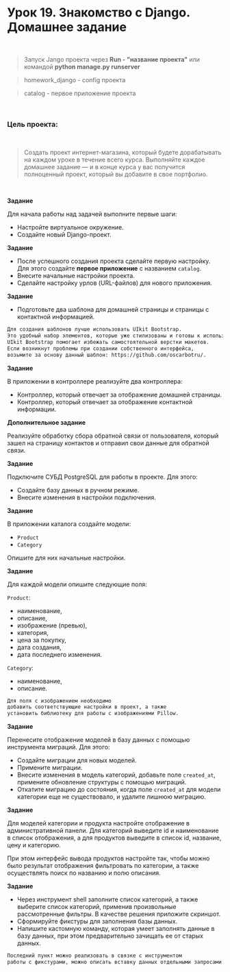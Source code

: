 # Урок 19. Знакомство с Django. Домашнее задание
<br>

> Запуск Jango проекта через **Run - "название проекта"**
> или командой **python manage.py runserver** 

> homework_django - config проекта

> catalog - первое приложение проекта

<br>

### **Цель проекта:**
<br>

> Создать проект интернет-магазина, который будете дорабатывать на каждом уроке в течение всего курса. 
Выполняйте каждое домашнее задание — и в конце курса у вас получится полноценный проект, 
который вы добавите в свое портфолио.

<br>

**Задание**

Для начала работы над задачей выполните первые шаги:
- Настройте виртуальное окружение.
- Создайте новый Django-проект.

**Задание**

- После успешного создания проекта сделайте первую настройку. 
Для этого cоздайте **первое приложение** с названием `catalog`.
- Внесите начальные настройки проекта.
- Сделайте настройку урлов (URL-файлов) для нового приложения.

**Задание**

- Подготовьте два шаблона для домашней страницы и страницы с контактной информацией.

```bash
Для создания шаблонов лучше использовать UIkit Bootstrap. 
Это удобный набор элементов, которые уже стилизованы и готовы к использованию. 
UIkit Bootstrap помогает избежать самостоятельной верстки макетов.
Если возникнут проблемы при создании собственного интерфейса, 
возьмите за основу данный шаблон: https://github.com/oscarbotru/.
```

**Задание**

В приложении в контроллере реализуйте два контроллера:
- Контроллер, который отвечает за отображение домашней страницы.
- Контроллер, который отвечает за отображение контактной информации.

**Дополнительное задание**

Реализуйте обработку сбора обратной связи от пользователя, который зашел на страницу контактов и отправил свои данные для обратной связи.

**Задание**

Подключите СУБД PostgreSQL для работы в проекте. Для этого:

- Создайте базу данных в ручном режиме.
- Внесите изменения в настройки подключения.

**Задание**

В приложении каталога создайте модели:

- `Product`
- `Category`

Опишите для них начальные настройки.

**Задание**

Для каждой модели опишите следующие поля:

`Product`:
- наименование,
- описание,
- изображение (превью),
- категория,
- цена за покупку,
- дата создания,
- дата последнего изменения.

`Category`:
- наименование,
- описание.

```bash
Для поля с изображением необходимо 
добавить соответствующие настройки в проект, а также 
установить библиотеку для работы с изображениями Pillow.
```
**Задание**

Перенесите отображение моделей в базу данных с помощью инструмента миграций. Для этого:

- Создайте миграции для новых моделей.
- Примените миграции.
- Внесите изменения в модель категорий, добавьте поле `created_at`, примените обновление структуры с помощью миграций.
- Откатите миграцию до состояния, когда поле `created_at` для модели категории еще не существовало, и удалите лишнюю миграцию.

**Задание**

Для моделей категории и продукта настройте отображение в административной панели. Для категорий выведите id и наименование в список отображения, а для продуктов выведите в список id, название, цену и категорию.

При этом интерфейс вывода продуктов настройте так, чтобы можно было результат отображения фильтровать по категории, а также осуществлять поиск по названию и полю описания.

**Задание**

- Через инструмент shell заполните список категорий, а также выберите список категорий, применив произвольные рассмотренные фильтры. В качестве решения приложите скриншот.
- Сформируйте фикстуры для заполнения базы данных.
- Напишите кастомную команду, которая умеет заполнять данные в базу данных, при этом предварительно зачищать ее от старых данных.

```bash
Последний пункт можно реализовать в связке с инструментом 
работы с фикстурами, можно описать вставку данных отдельными запросами.
```
